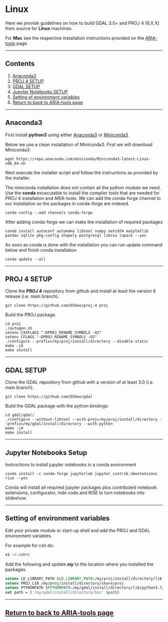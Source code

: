 # Linux
Here we provide guidelines on how to build GDAL 3.0+ and PROJ 4 (6.X.X) from source for **Linux** machines.

For **Mac** see the respective installation instructions provided on the [ARIA-tools](https://github.com/aria-tools/ARIA-tools) page.

------
## Contents

1.  [Anaconda3](#anaconda3)
2.  [PROJ 4 SETUP](#proj-4-setup)
3.  [GDAL SETUP](#gdal-setup)
4.  [Jupyter Notebooks SETUP](#jupyter-notebooks-setup)
5.  [Setting of environment variables](#setting-of-environment-variables)
6.  [Return to back to ARIA-tools page](https://github.com/aria-tools/ARIA-tools)

------
## Anaconda3
First install **python3** using either [Anaconda3](https://www.anaconda.com/distribution/) or [Miniconda3](https://docs.conda.io/en/latest/miniconda.html).

Below we use a clean installation of Miniconda3. First we will download Miniconda3:
```
wget https://repo.anaconda.com/miniconda/Miniconda3-latest-Linux-x86_64.sh
```
Next execute the installer script and follow the instructions as provided by the installer.

The miniconda installation does not contain all the python module we need.
Use the **conda** excecutable to install the compiler tools that are needed for PROJ 4 installation and ARIA-tools.
We can add the conda-forge channel to our installation so the packages in conda-forge are indexed.

```
conda config --add channels conda-forge
```
After adding conda-forge we can make the installation of required packages

```
conda install autoconf automake libtool numpy netcdf4 matplotlib pandas sqlite pkg-config shapely postgresql libcxx lapack --yes
```
As soon as conda is done with the installation you can run update command below and finish conda installation
```
conda update --all
```

------
## PROJ 4 SETUP
Clone the **PROJ 4** repository from github and install at least the version 6 release (i.e. main branch).
```
git clone https://github.com/OSGeo/proj.4 proj
```

Build the PROJ package.
```
cd proj
./autogen.sh
setenv CXXFLAGS "-DPROJ_RENAME_SYMBOLS -O2"
setenv CFLAGS "-DPROJ_RENAME_SYMBOLS -O2"
./configure --prefix=/my/proj/install/directory --disable-static
make -j4
make install
```

------
## GDAL SETUP
Clone the GDAL repository from github with a version of at least 3.0 (i.e. main branch).
```
git clone https://github.com/OSGeo/gdal
```

Build the GDAL package with the python bindings:
```
cd gdal/gdal/
./configure --without-libtool --with-proj=/my/proj/install/directory --prefix=/my/gdal/install/directory --with-python
make -j4
make install
```

------
## Jupyter Notebooks Setup
Instructions to install jupyter notebooks in a conda environment

```
conda install -c conda-forge jupyterlab jupyter_contrib_nbextensions rise --yes
```

Conda will install all required jupyter packages plus contributed notebook extensions, configurator, hide code and RISE to turn notebooks into slideshow.

------
## Setting of environment variables
Edit your private module or start-up shell and add the PROJ and GDAL environment variables.

For example for csh do:
```.tcsh
vi ~/.cshrc
```

Add the following and update ***my*** to the location where you installed the packages.
```.tcsh
setenv LD_LIBRARY_PATH $LD_LIBRARY_PATH:/my/proj/install/directory/lib:/my/gdal/install/directory/lib
setenv PROJ_LIB /my/proj/install/directory/share/proj
setenv PYTHONPATH $PYTHONPATH:/my/gdal/install/directory/lib/python3.7/site-packages
set path = ('/my/gdal/install/directory/bin' $path)
```

------
## [Return to back to ARIA-tools page](https://github.com/aria-tools/ARIA-tools)
